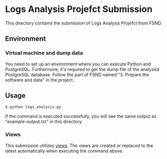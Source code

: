 # Logs Analysis Projefct Submission
This directory contains the submission of Logs Analysis Projefct from FSND.

## Environment
### Virtual machine and dump data
You need to set up an environment where you can execute Python and PostgreSQL.
Furthermore, it's required to get the dump file of the analyzed PostgreSQL database.
Follow the part of FSND named "3. Prepare the software and data" in the project.

## Usage
```
$ python logs_analysis.py
```

If the command is executed successfully, you will see the same output as "example-output.txt" in this directory.

### Views
This submission utilizes [views](https://www.postgresql.org/docs/current/static/sql-createview.html).
The views are created or replaced to the latest automatically when executing the command above.
